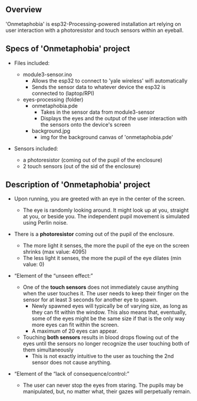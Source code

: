 Overview
--------
'Onmetaphobia' is esp32-Processing-powered installation art relying on user interaction with a photoresistor and touch sensors within an eyeball.

  Specs of 'Onmetaphobia' project
  ------------------------------
  - Files included:
    - module3-sensor.ino
      - Allows the esp32 to connect to 'yale wireless' wifi automatically
      - Sends the sensor data to whatever device the esp32 is connected to (laptop/RPI)
    - eyes-processing (folder)
      - onmetaphobia.pde
        - Takes in the sensor data from module3-sensor
        - Displays the eyes and the output of the user interaction with the sensors onto the device's screen
      - background.jpg
        - img for the background canvas of 'onmetaphobia.pde'
       
  - Sensors included:
    - a photoresistor (coming out of the pupil of the enclosure)
    - 2 touch sensors (out of the sid of the enclosure)
   
  Description of 'Onmetaphobia' project
  --------------------------------------
  - Upon running, you are greeted with an eye in the center of the screen.
    - The eye is randomly looking around. It might look up at you, straight at you, or beside you. The independent pupil movement is               simulated using Perlin noise.
  - There is a **photoresistor** coming out of the pupil of the enclosure.
    - The more light it senses, the more the pupil of the eye on the screen shrinks (max value: 4095)
    - The less light it senses, the more the pupil of the eye dilates (min value: 0)
   
  - “Element of the “unseen effect:”
    - One of the ****************touch sensors**************** does not immediately cause anything when the user touches it. The user needs        to keep their finger on the sensor for at least 3 seconds for another eye to spawn.
        - Newly spawned eyes will typically be of varying size, as long as they can fit within the window. This also means that, eventually,           some of the eyes might be the same size if that is the only way more eyes can fit within the screen.
        - A maximum of 20 eyes can appear.
    - Touching **both sensors** results in blood drops flowing out of the eyes until the sensors no longer recognize the user touching both        of them simultaneously
        - This is not exactly intuitive to the user as touching the 2nd sensor does not cause anything.
- “Element of the “lack of consequence/control:”
    - The user can never stop the eyes from staring. The pupils may be manipulated, but, no matter what, their gazes will perpetually remain.
